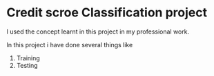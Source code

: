 # Credit scroe Classification project

I used the concept learnt in this project in my professional work.

In this project i have done several things like
1. Training
2. Testing
